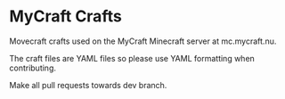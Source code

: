 # MyCraft Crafts

Movecraft crafts used on the MyCraft Minecraft server at mc.mycraft.nu.

The craft files are YAML files so please use YAML formatting when contributing.

Make all pull requests towards dev branch.
